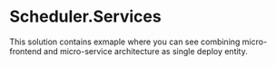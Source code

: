 # Scheduler.Services

This solution contains exmaple where you can see combining micro-frontend and micro-service architecture as single deploy entity.
